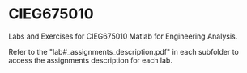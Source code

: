 # CIEG675010
Labs and Exercises for CIEG675010 Matlab for Engineering Analysis.

Refer to the "lab#_assignments_description.pdf" in each subfolder to access the assignments description for each lab. 

